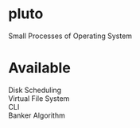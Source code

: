 # pluto
Small Processes of Operating System

# Available

Disk Scheduling \
Virtual File System \
CLI \
Banker Algorithm
